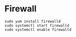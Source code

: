 # Firewall

```
sudo yum install firewalld
sudo systemctl start firewalld
sudo systemctl enable firewalld


```